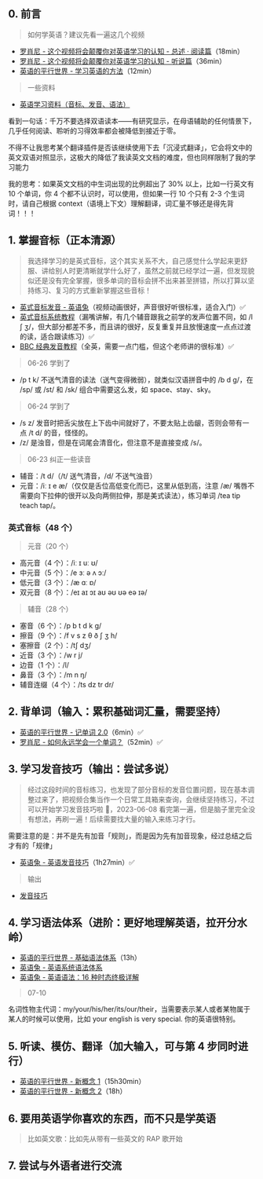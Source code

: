 ## 0. 前言

> 如何学英语？建议先看一遍这几个视频

- [罗肖尼 - 这个视频将会颠覆你对英语学习的认知 - 总述 · 阅读篇](https://www.bilibili.com/video/BV1aD4y127GE?t=0.2)（18min）
- [罗肖尼 - 这个视频将会颠覆你对英语学习的认知 - 听说篇](https://www.bilibili.com/video/BV1tf4y1s7NN?t=0.7)（36min）
- [英语的平行世界 - 学习英语的方法](https://www.bilibili.com/video/BV1Kt411k7Eb?t=6.9)（12min）

> 一些资料

- [英语学习资料（音标、发音、语法）](https://www.yuque.com/kimi_liu/english/qhto16)

看到一句话：千万不要选择双语读本——有研究显示，在母语辅助的任何情景下，几乎任何阅读、聆听的习得效率都会被降低到接近于零。

不得不让我思考某个翻译插件是否该继续使用下去「沉浸式翻译」，它会将文中的英文双语对照显示，这极大的降低了我读英文文档的难度，但也同样限制了我的学习能力

我的思考：如果英文文档的中生词出现的比例超出了 30% 以上，比如一行英文有 10 个单词，你 4 个都不认识时，可以使用，但如果一行 10 个只有 2-3 个生词时，请自己根据 context（语境上下文）理解翻译，词汇量不够还是得先背词！！！

## 1. 掌握音标（正本清源）

> 我选择学习的是英式音标，这个其实关系不大，自己感觉什么学起来更舒服、讲给别人时更清晰就学什么好了，虽然之前就已经学过一遍，但发现貌似还是没有完全掌握，很多单词的音标会拼不出来甚至拼错，所以打算以坚持练习、复习的方式重新掌握这些音标！

- [英式音标发音 - 英语兔](https://www.bilibili.com/video/BV1iV411z7Nj/)（视频动画很好，声音很好听很标准，适合入门）✅
- [英式音标系统教程](https://www.bilibili.com/video/BV1KW41137ws?t=1.7)（漏嘴讲解，有几个辅音跟我之前学的发声位置不同，如 /l ʃ ʒ/，但大部分都差不多，而且讲的很好，反复重复并且放慢速度一点点过渡的读，适合跟读练习）✅
- [BBC 经典发音教程](https://www.bilibili.com/video/BV1Y4411M7Ac?t=0.4)（全英，需要一点门槛，但这个老师讲的很标准）✅

> 06-26 学到了

- /p t k/ 不送气清音的读法（送气变得微弱），就类似汉语拼音中的 /b d g/，在 /sp/ 或 /st/ 和 /sk/ 组合中需要这么发，如 space、stay、sky。

> 06-24 学到了

- /s z/ 发音时把舌尖放在上下齿中间就好了，不要太贴上齿龈，否则会带有一点 /t d/ 的音，怪怪的。
- /z/ 是浊音，但是在词尾会清音化，但注意不是直接变成 /s/。

> 06-23 纠正一些读音

- 辅音：/t d/（/t/ 送气清音，/d/ 不送气浊音）
- 元音：/iː ɪ e æ/（仅仅是舌位高低变化而已，这里从低到高，注意 /æ/ 嘴唇不需要向下拉伸的很开以及向两侧拉伸，那是美式读法），练习单词 /tea tip teach tap/。

### 英式音标（48 个）

> 元音（20 个）

- 高元音（4 个）：/iː ɪ uː ʊ/
- 中元音（5 个）：/e ɜː ə ʌ ɔː/
- 低元音（3 个）：/æ ɑː ɒ/
- 双元音（8 个）：/eɪ aɪ ɔɪ aʊ əʊ ʊə eə ɪə/

> 辅音（28 个）

- 塞音（6 个）：/p b t d k g/
- 擦音（9 个）：/f v s z θ ð ʃ ʒ h/
- 塞擦音（2 个）：/tʃ dʒ/
- 近音（3 个）：/w r j/
- 边音（1 个）：/l/
- 鼻音（3 个）：/m n ŋ/
- 辅音连缀（4 个）：/ts dz tr dr/

## 2. 背单词（输入：累积基础词汇量，需要坚持）

- [英语的平行世界 - 记单词 2.0](https://www.bilibili.com/video/BV1cE411q7wY?t=55.1&p=14)（6min）✅
- [罗肖尼 - 如何永远学会一个单词？](https://www.bilibili.com/video/BV1ns4y1A7fj?t=0.5)（52min）✅

## 3. 学习发音技巧（输出：尝试多说）

> 经过这段时间的音标练习，也发现了部分音标的发音位置问题，现在基本调整过来了，把视频合集当作一个日常工具箱来查询，会继续坚持练习，不过可以开始学习发音技巧啦 🥳，2023-06-08 看完第一遍，但是脑子里完全没有想法，再刷一遍！后续需要找大量的输入来练习才行。

需要注意的是：并不是先有加音「规则」，而是因为先有加音现象，经过总结之后才有的「规律」

- [英语兔 - 英语发音技巧](https://www.bilibili.com/video/BV1SZ4y1K7Lr/)（1h27min）✅

> 输出

- [发音技巧](发音技巧.md)

## 4. 学习语法体系（进阶：更好地理解英语，拉开分水岭）

- [英语的平行世界 - 基础语法体系](https://www.bilibili.com/video/BV1J4411B7n8?t=0.9&p=4)（13h）
- [英语兔 - 英语系统语法体系](https://www.bilibili.com/video/BV1XY411J7aG)
- [英语兔 - 英语语法：16 种时态终极详解](https://www.bilibili.com/video/BV1Sv411y7d8/)

> 07-10

名词性物主代词：my/your/his/her/its/our/their，当需要表示某人或者某物属于某人的时候可以使用，比如 your english is very special. 你的英语很特别。

## 5. 听读、模仿、翻译（加大输入，可与第 4 步同时进行）

- [英语的平行世界 - 新概念 1](https://www.bilibili.com/video/BV1cE411q7wY?t=25.9&p=18)（15h30min）
- [英语的平行世界 - 新概念 2](https://www.bilibili.com/video/BV1E44y1m71y?t=1.4)（18h）

## 6. 要用英语学你喜欢的东西，而不只是学英语

> 比如英文歌：比如先从带有一些英文的 RAP 歌开始

## 7. 尝试与外语者进行交流
